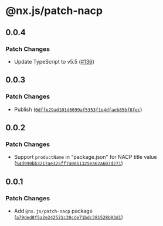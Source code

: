 # @nx.js/patch-nacp

## 0.0.4

### Patch Changes

- Update TypeScript to v5.5 ([#136](https://github.com/TooTallNate/nx.js/pull/136))

## 0.0.3

### Patch Changes

- Publish ([`0dffe29ad101d6699af5353f1e4dfaeb85bf8fec`](https://github.com/TooTallNate/nx.js/commit/0dffe29ad101d6699af5353f1e4dfaeb85bf8fec))

## 0.0.2

### Patch Changes

- Support `productName` in "package.json" for NACP title value ([`54d990bb3217ae325ff740851325ea62a607d271`](https://github.com/TooTallNate/nx.js/commit/54d990bb3217ae325ff740851325ea62a607d271))

## 0.0.1

### Patch Changes

- Add `@nx.js/patch-nacp` package ([`a79ded8f5a2e242521c30cde71bdc381528b03d1`](https://github.com/TooTallNate/nx.js/commit/a79ded8f5a2e242521c30cde71bdc381528b03d1))
